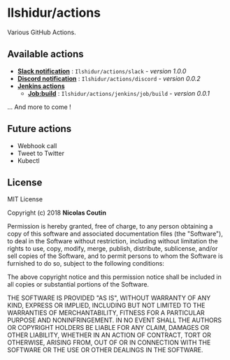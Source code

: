 # Ilshidur/actions

Various GitHub Actions.

## Available actions

* **[Slack notification](/slack)** : `Ilshidur/actions/slack` - *version 1.0.0*
* **[Discord notification](/discord)** : `Ilshidur/actions/discord` - *version 0.0.2*
* **[Jenkins actions](/jenkins)**
  * **[Job:build](/jenkins/job/build)** : `Ilshidur/actions/jenkins/job/build` - *version 0.0.1*

... And more to come !

## Future actions

- Webhook call
- Tweet to Twitter
- Kubectl

## License

MIT License

Copyright (c) 2018 **Nicolas Coutin**

Permission is hereby granted, free of charge, to any person obtaining a copy
of this software and associated documentation files (the "Software"), to deal
in the Software without restriction, including without limitation the rights
to use, copy, modify, merge, publish, distribute, sublicense, and/or sell
copies of the Software, and to permit persons to whom the Software is
furnished to do so, subject to the following conditions:

The above copyright notice and this permission notice shall be included in all
copies or substantial portions of the Software.

THE SOFTWARE IS PROVIDED "AS IS", WITHOUT WARRANTY OF ANY KIND, EXPRESS OR
IMPLIED, INCLUDING BUT NOT LIMITED TO THE WARRANTIES OF MERCHANTABILITY,
FITNESS FOR A PARTICULAR PURPOSE AND NONINFRINGEMENT. IN NO EVENT SHALL THE
AUTHORS OR COPYRIGHT HOLDERS BE LIABLE FOR ANY CLAIM, DAMAGES OR OTHER
LIABILITY, WHETHER IN AN ACTION OF CONTRACT, TORT OR OTHERWISE, ARISING FROM,
OUT OF OR IN CONNECTION WITH THE SOFTWARE OR THE USE OR OTHER DEALINGS IN THE
SOFTWARE.
